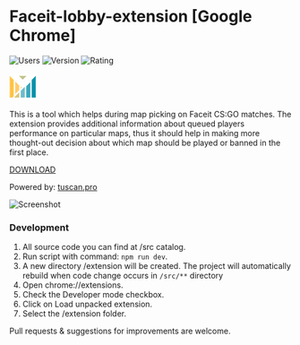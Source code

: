 # Faceit-lobby-extension [Google Chrome] 

![Users](https://img.shields.io/chrome-web-store/users/iocddpjkmoaaminicflaggnckdainlef)
![Version](https://img.shields.io/chrome-web-store/v/iocddpjkmoaaminicflaggnckdainlef)
![Rating](https://img.shields.io/chrome-web-store/rating/iocddpjkmoaaminicflaggnckdainlef)

![Logo](src/icons/icon48.png)

This is a tool which helps during map picking on Faceit CS:GO matches. The extension provides additional information about queued players performance on particular maps, thus it should help in making more thought-out decision about which map should be played or banned in the first place.

[DOWNLOAD](https://chrome.google.com/webstore/detail/faceit-lobby-extension/iocddpjkmoaaminicflaggnckdainlef)

Powered by: [tuscan.pro](https://tuscan.pro)


![Screenshot](https://lh3.googleusercontent.com/wfSmzWCSfwH--GdIoT1Dxcn--_PmmXTwHMod4yeQQ_cLKsY-mdFkIS4EK3swYiq4q3fS-5J_0Q=w640-h400-e365)


### Development

1. All source code you can find at /src catalog.
2. Run script with command: `npm run dev`.
3. A new directory /extension will be created. The project will automatically rebuild when code change occurs in `/src/**` directory 
4. Open chrome://extensions.
5. Check the Developer mode checkbox.
6. Click on Load unpacked extension.
7. Select the /extension folder.

Pull requests & suggestions for improvements are welcome.
